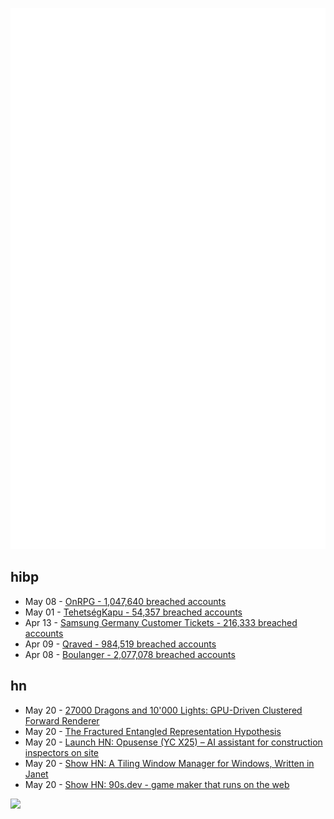 ![Metrics](https://raw.githubusercontent.com/phixion/phixion/master/metrics.svg)

## hibp

<!--
for https://github.com/phixion/phixion/blob/main/.github/workflows/feeds.yml
-->
<!--START_SECTION:haveibeenpwnd-->
- May 08 - [OnRPG - 1,047,640 breached accounts](https://haveibeenpwned.com/PwnedWebsites#OnRPG)
- May 01 - [TehetségKapu - 54,357 breached accounts](https://haveibeenpwned.com/PwnedWebsites#TehetsegKapu)
- Apr 13 - [Samsung Germany Customer Tickets - 216,333 breached accounts](https://haveibeenpwned.com/PwnedWebsites#SamsungGermany)
- Apr 09 - [Qraved - 984,519 breached accounts](https://haveibeenpwned.com/PwnedWebsites#Qraved)
- Apr 08 - [Boulanger - 2,077,078 breached accounts](https://haveibeenpwned.com/PwnedWebsites#Boulanger)
<!--END_SECTION:haveibeenpwnd-->

## hn

<!--
for https://github.com/phixion/phixion/blob/main/.github/workflows/feeds.yml
-->
<!--START_SECTION:hn-->
- May 20 - [27000 Dragons and 10'000 Lights: GPU-Driven Clustered Forward Renderer](https://logdahl.net/p/gpu-driven)
- May 20 - [The Fractured Entangled Representation Hypothesis](https://github.com/akarshkumar0101/fer)
- May 20 - [Launch HN: Opusense (YC X25) – AI assistant for construction inspectors on site](https://news.ycombinator.com/item?id=44042791)
- May 20 - [Show HN: A Tiling Window Manager for Windows, Written in Janet](https://agent-kilo.github.io/jwno/)
- May 20 - [Show HN: 90s.dev - game maker that runs on the web](https://90s.dev/blog/finally-releasing-90s-dev.html)
<!--END_SECTION:hn-->

<!--
for https://yhype.me
-->
![](https://hit.yhype.me/github/profile?user_id=13013670)
